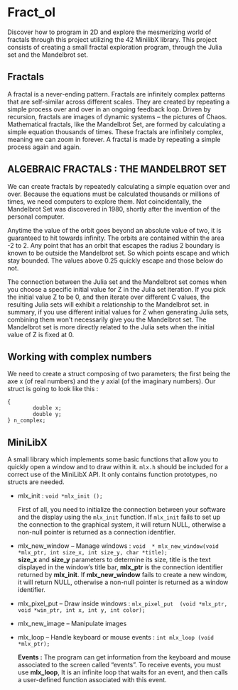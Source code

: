 # Fract_ol
Discover how to program in 2D and explore the mesmerizing world of fractals through this project utilizing the 42 MinilibX library. This project consists of creating a small fractal exploration program, through the Julia set and the Mandelbrot set.  
## Fractals

A fractal is a never-ending pattern. Fractals are infinitely complex patterns that are self-similar across different scales. They are created by repeating a simple process over and over in an ongoing feedback loop. Driven by recursion, fractals are images of dynamic systems – the pictures of Chaos. Mathematical fractals, like the Mandelbrot Set, are formed by calculating a simple equation thousands of times. These fractals are infinitely complex,  meaning we can zoom in forever. A fractal is made by repeating a simple process again and again.

## ALGEBRAIC FRACTALS : THE MANDELBROT SET

We can create fractals by repeatedly calculating a simple equation over and over. Because the equations must be calculated thousands or millions of times, we need computers to explore them. Not coincidentally, the Mandelbrot Set was discovered in 1980, shortly after the invention of the personal computer.

Anytime the value of the orbit goes beyond an absolute value of two, it is guaranteed to hit towards infinity. The orbits are contained within the area -2 to 2. Any point that has an orbit that escapes the radius 2 boundary is known to be outside the Mandelbrot set. So which points escape and which stay bounded. The values above 0.25 quickly escape and those below do not. 

The connection between the Julia set and the Mandelbrot set comes when you choose a specific initial value for Z in the Julia set iteration. If you pick the initial value Z to be 0, and then iterate over different C values, the resulting Julia sets will exhibit a relationship to the Mandelbrot set. in summary, if you use different initial values for Z when generating Julia sets, combining them won't necessarily give you the Mandelbrot set. The Mandelbrot set is more directly related to the Julia sets when the initial value of Z is fixed at 0.

## Working with complex numbers

We need to create a struct composing of two parameters; the first being the axe x (of real numbers) and the y axial (of the imaginary numbers). Our struct is going to look like this :

```typedef complex
{
		double x;
		double y;
} n_complex;
```

## MiniLibX

A small library which implements some basic functions that allow you to quickly open a window and to draw within it. `mlx.h` should be included for a correct use of the MiniLibX API. It only contains function prototypes, no structs are needed.

- mlx_init : `void *mlx_init ();`
    
    First of all, you need to initialize the connection between your software and the display using the `mlx_init` function. If `mlx_init` fails to set up the connection to the graphical system, it will return NULL, otherwise a non-null pointer is returned as a connection identifier.
    
- mlx_new_window – Manage windows : `void  * mlx_new_window(void *mlx_ptr, int size_x, int size_y, char *title);` **size_x** and **size_y** parameters to determine its size, title is the text displayed in the window’s title bar, **mlx_ptr** is the connection identifier returned by **mlx_init**. If **mlx_new_window** fails to create a new window, it will return NULL, otherwise a non-null pointer is returned as a window identifier.
- mlx_pixel_put – Draw inside windows :  `mlx_pixel_put  (void *mlx_ptr, void *win_ptr, int x, int y, int color);`
- mlx_new_image – Manipulate images
- mlx_loop – Handle keyboard or mouse events : `int mlx_loop (void *mlx_ptr);`
    
    **Events :** The program can get information from the keyboard and mouse associated to the screen called “events”. To receive events, you must use **mlx_loop**, It is an infinite loop that waits for an event, and then calls a user-defined function associated with this event.
